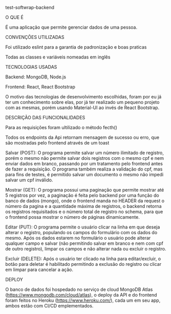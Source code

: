 test-softwrap-backend

O QUE É

É uma aplicação que permite gerenciar dados de uma pessoa.

CONVENÇÕES UTILIZADAS

Foi utilizado eslint para a garantia de padronização e boas praticas

Todas as classes e variáveis nomeadas em inglês

TECNOLOGIAS USADAS

Backend: MongoDB, Node.js

Frontend: React, React Bootstrap

O motivo das tecnologias de desenvolvimento escolhidas, foram por eu já ter um conhecimento sobre elas, por já ter realizado um pequeno projeto com as mesmas, porém usando Material-UI ao invés de React Bootstrap.

DESCRIÇÃO DAS FUNCIONALIDADES

Para as requisições foram ultilizado o método fecth()

Todos os endpoints da Api retornam mensagem de sucesso ou erro, que são mostradas pelo frontend através de um toast

Salvar (POST): O programa permite salvar um número ilimitado de registro, porém o mesmo não permite salvar dois registros com o mesmo cpf e nem enviar dados em branco, passando por um tratamento pelo frontend antes de fazer a requisição. O programa também realiza a validação do cpf, mas para fins de testes, é permitido salvar um documento o mesmo não impedi salvar um cpf inválido.

Mostrar (GET): O programa possui uma paginação que permite mostrar até 5 registros por vez, a paginação é feita pelo backend por uma função do banco de dados (mongo), onde o frontend manda no HEADER da request o número da pagina e a quantidade máxima de registros, o backend retorna os registros requisitados e o número total de registro no schema, para que o frontend possa mostrar o número de páginas dinamicamente.

Editar (PUT): O programa permite o usuário clicar na linha em que deseja alterar o registro, populando os campos do formulário com os dados do mesmo. Após os dados estarem no formulário o usuário pode alterar qualquer campo e salvar (não permitindo salvar em branco e nem com cpf de outro registro), limpar os campos e não alterar nada ou excluir o registro.

Excluir (DELETE): Após o usuário ter clicado na linha para editar/excluir, o botão para deletar é habilitado permitindo a exclusão do registro ou clicar em limpar para cancelar a ação.

DEPLOY

O banco de dados foi hospedado no serviço de cloud MongoDB Atlas (https://www.mongodb.com/cloud/atlas), o deploy da API e do frontend foram feitos no Heroku (https://www.heroku.com/), cada um em seu app, ambos estão com CI/CD emplementados.

